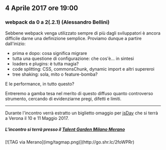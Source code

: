 ## 4 Aprile  2017 ore 19:00
### webpack da 0 a 2(.2.1) (Alessandro Bellini)


Sebbene webpack venga utilizzato sempre di più dagli sviluppatori è ancora difficile darne una definizione semplice.
Proviamo dunque a partire dall'inizio:

- prima e dopo: cosa significa migrare
- tutta una questione di configurazione: che cos'è... in sintesi
- loaders e plugins: è tutta magia?
- code splitting: CSS, commonsChunk, dynamic import e altri supereroi
- tree shaking: sola, mito o feature-bomba?

E le performance, in tutto questo?

Entreremo a gamba tesa nel merito di questo diffuso quanto controverso strumento, cercando di evidenziarne pregi, difetti e limiti.

***

Durante l'incontro verrà estratto un biglietto omaggio per [jsDay](https://2017.jsday.it/) che si terrà a Verona il 10 e 11 Maggio 2017.


##### L'incontro si terrà presso il [Talent Garden Milano Merano](http://milano-merano.talentgarden.org)

<div class="frame">
  [![TAG via Merano](img/tagmap.png)](http://go.shr.lc/2foWPRr)
</div>

